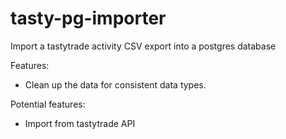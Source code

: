# tasty-pg-importer
Import a tastytrade activity CSV export into a postgres database

Features:
  - Clean up the data for consistent data types.

Potential features:
  - Import from tastytrade API
